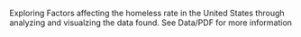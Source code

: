 Exploring Factors affecting the homeless rate in the United States through analyzing and visualzing the data found. See Data/PDF for more information

